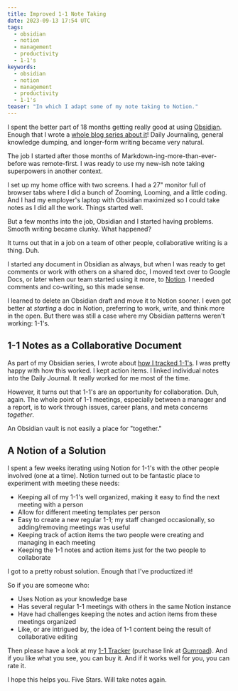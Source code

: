 ```yaml
---
title: Improved 1-1 Note Taking
date: 2023-09-13 17:54 UTC
tags:
  - obsidian
  - notion
  - management
  - productivity
  - 1-1's
keywords:
  - obsidian
  - notion
  - management
  - productivity
  - 1-1's
teaser: "In which I adapt some of my note taking to Notion."
---
```

[obs]: https://obsidian.com
[obs-series]: https://dwf.bigpencil.net/series/obsidian/
[notion]: https://notion.so
[o1s]: https://dwf.bigpencil.net/one-on-one-notes/
[nt1-1]: https://bigpencilapp.gumroad.com/l/zfortz
[gr]: https://gumroad.com

I spent the better part of 18 months getting really good at using [Obsidian][obs]. Enough that I wrote a [whole blog series about it][obs-series]! Daily Journaling, general knowledge dumping, and longer-form writing became very natural.

The job I started after those months of Markdown-ing-more-than-ever-before was remote-first. I was ready to use my new-ish note taking superpowers in another context.

I set up my home office with two screens. I had a 27" monitor full of browser tabs where I did a bunch of Zooming, Looming, and a little coding. And I  had my employer's laptop with Obsidian maximized so I could take notes as I did all the work. Things started well.

But a few months into the job, Obsidian and I started having problems. Smooth writing became clunky. What happened?

It turns out that in a job on a team of other people, collaborative writing is a thing. Duh.

I started any document in Obsidian as always, but when I was ready to get comments or work with others on a shared doc, I moved text over to Google Docs, or later when our team started using it more, to [Notion][notion]. I needed comments and co-writing, so this made sense.

I learned to delete an Obsidian draft and move it to Notion sooner. I even got better at _starting_ a doc in Notion, preferring to work, write, and think more in the open. But there was still a case where my Obsidian patterns weren't working: 1-1's.

## 1-1 Notes as a Collaborative Document

As part of my Obsidian series, I wrote about [how I tracked 1-1's][o1s]. I was pretty happy with how this worked. I kept action items. I linked individual notes into the Daily Journal. It really worked for me most of the time.

However, it turns out that 1-1's are an opportunity for collaboration. Duh, again. The whole point of 1-1 meetings, especially between a manager and a report, is to work through issues, career plans, and meta concerns _together_.

An Obsidian vault is not easily a place for "together."

## A Notion of a Solution

I spent a few weeks iterating using Notion for 1-1's with the other people involved (one at a time). Notion turned out to be fantastic place to experiment with meeting these needs:

- Keeping all of my 1-1's well organized, making it easy to find the next meeting with a person
- Allow for different meeting templates per person
- Easy to create a new regular 1-1; my staff changed occasionally, so adding/removing meetings was useful
- Keeping track of action items the two people were creating and managing in each meeting
- Keeping the 1-1 notes and action items just for the two people to collaborate

I got to a pretty robust solution. Enough that I've productized it!

So if you are someone who:

- Uses Notion as your knowledge base
- Has several regular 1-1 meetings with others in the same Notion instance
- Have had challenges keeping the notes and action items from these meetings organized
- Like, or are intrigued by, the idea of 1-1 content being the result of collaborative editing

Then please have a look at my [1-1 Tracker][nt1-1] (purchase link at [Gumroad][gr]). And if you like what you see, you can buy it. And if it works well for you, you can rate it. 

I hope this helps you. Five Stars. Will take notes again.